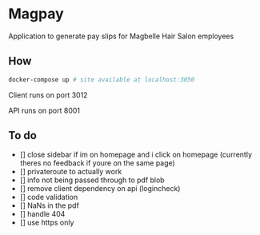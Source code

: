# Magpay

Application to generate pay slips for Magbelle Hair Salon employees

## How

```bash
docker-compose up # site available at localhost:3050
```

Client runs on port 3012

API runs on port 8001

## To do
- [] close sidebar if im on homepage and i click on homepage (currently theres no feedback if youre on the same page)
- [] privateroute to actually work
- [] info not being passed through to pdf blob
- [] remove client dependency on api (logincheck)
- [] code validation
- [] NaNs in the pdf
- [] handle 404
- [] use https only